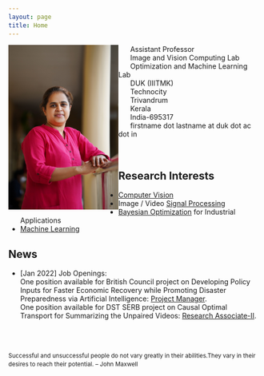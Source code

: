 ```yaml
---
layout: page
title: Home
---
```


<img align="left" src="sinnu1.jpg" width="220" >

&nbsp;&nbsp;&nbsp;&nbsp;&nbsp;&nbsp;Assistant Professor<br>
&nbsp;&nbsp;&nbsp;&nbsp;&nbsp;&nbsp;Image and Vision Computing Lab<br>
&nbsp;&nbsp;&nbsp;&nbsp;&nbsp;&nbsp;Optimization and Machine Learning Lab<br>
&nbsp;&nbsp;&nbsp;&nbsp;&nbsp;&nbsp;DUK (IIITMK)<br>
&nbsp;&nbsp;&nbsp;&nbsp;&nbsp;&nbsp;Technocity<br>
&nbsp;&nbsp;&nbsp;&nbsp;&nbsp;&nbsp;Trivandrum<br>
&nbsp;&nbsp;&nbsp;&nbsp;&nbsp;&nbsp;Kerala<br> 
&nbsp;&nbsp;&nbsp;&nbsp;&nbsp;&nbsp;India-695317<br> 
&nbsp;&nbsp;&nbsp;&nbsp;&nbsp;&nbsp;firstname dot lastname at duk dot ac dot in<br> 
<br/><br/>

## Research Interests
* [Computer Vision](https://en.wikipedia.org/wiki/Computer_vision)
* Image / Video [Signal Processing](https://en.wikipedia.org/wiki/Signal_processing)
* [Bayesian Optimization](https://en.wikipedia.org/wiki/Bayesian_optimization) for Industrial Applications
* [Machine Learning](https://en.wikipedia.org/wiki/Machine_learning)  

## News
* [Jan 2022] Job Openings:<br/>
    One position available for British Council project on Developing Policy Inputs for Faster Economic Recovery while Promoting Disaster
Preparedness via Artificial Intelligence:
    [Project Manager](https://www.duk.ac.in/careers/).  
    One position available for DST SERB project on Causal Optimal Transport for Summarizing the Unpaired Videos:
    [Research Associate-II](https://www.iiitmk.ac.in/careers/). 




<br/><br/>
<p><small>Successful and unsuccessful people do not vary greatly in their abilities.They vary in their desires to reach their potential. – John Maxwell </small></p>
